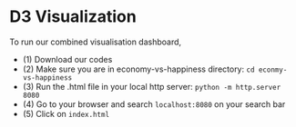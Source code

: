 # D3 Visualization

To run our combined visualisation dashboard,

- (1) Download our codes
- (2) Make sure you are in economy-vs-happiness directory: `cd econmy-vs-happiness`
- (3) Run the .html file in your local http server: `python -m http.server 8080` 
- (4) Go to your browser and search `localhost:8080` on your search bar
- (5) Click on `index.html`
